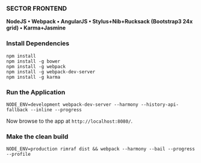 ### SECTOR FRONTEND

**NodeJS • Webpack • AngularJS • Stylus+Nib+Rucksack (Bootstrap3 24x grid) • Karma+Jasmine**

### Install Dependencies

```
npm install
npm install -g bower
npm install -g webpack
npm install -g webpack-dev-server
npm install -g karma
```

### Run the Application

```
NODE_ENV=development webpack-dev-server --harmony --history-api-fallback --inline --progress
```

Now browse to the app at `http://localhost:8080/`.

### Make the clean build

```
NODE_ENV=production rimraf dist && webpack --harmony --bail --progress --profile
```
